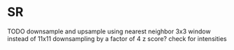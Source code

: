 # SR
TODO
downsample and upsample using nearest neighbor
3x3 window instead of 11x11
downsampling by a factor of 4
z score? 
check for intensities 
